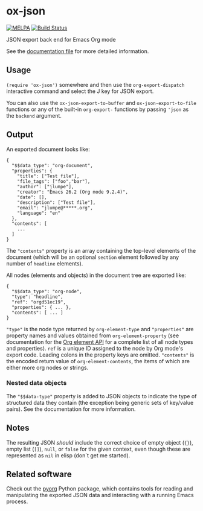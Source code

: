 # ox-json
[![MELPA](https://melpa.org/packages/ox-json-badge.svg)](https://melpa.org/#/ox-json)
[![Build Status](https://travis-ci.org/jlumpe/ox-json.svg?branch=master)](https://travis-ci.org/jlumpe/ox-json)

JSON export back end for Emacs Org mode


See the [documentation file](ox-json-docs.org) for more detailed information.


## Usage

`(require 'ox-json')` somewhere and then use the `org-export-dispatch`
interactive command and select the J key for JSON export.

You can also use the `ox-json-export-to-buffer` and `ox-json-export-to-file`
functions or any of the built-in `org-export-` functions by passing `'json`
as the `backend` argument.


## Output

An exported document looks like:

```
{
  "$$data_type": "org-document",
  "properties": {
    "title": ["Test file"],
    "file_tags": ["foo","bar"],
    "author": ["jlumpe"],
    "creator": "Emacs 26.2 (Org mode 9.2.4)",
    "date": [],
    "description": ["Test file"],
    "email": "jlumpe@*****.org",
    "language": "en"
  },
  "contents": [
    ...
  ]
}
```

The `"contents"` property is an array containing the top-level elements of the document (which will
be an optional `section` element followed by any number of `headline` elements).

All nodes (elements and objects) in the document tree are exported like:

```
{
  "$$data_type": "org-node",
  "type": "headline",
  "ref": "orgd51ec19",
  "properties": { ... },
  "contents": [ ... ]
}
```

`"type"` is the node type returned by `org-element-type` and `"properties"` are property names and
values obtained from `org-element-property` (see documentation for the
[Org element API](https://orgmode.org/worg/dev/org-element-api.html) for a complete list of all node
types and properties). `ref` is a unique ID assigned to the node by Org mode's export code. Leading
colons in the property keys are omitted. `"contents"` is the encoded return value of
`org-element-contents`, the items of which are either more org nodes or strings.


### Nested data objects

The `"$$data-type"` property is added to JSON objects to indicate the type of structured data they
contain (the exception being generic sets of key/value pairs). See the documentation for more
information.


## Notes

The resulting JSON *should* include the correct choice of empty object (`{}`),
empty list (`[]`), `null`, or `false` for the given context, even though these are
represented as `nil` in elisp (don`t get me started).


## Related software

Check out the [pyorg](http://github.com/jlumpe/pyorg) Python package, which contains tools for
reading and manipulating the exported JSON data and interacting with a running Emacs process.
